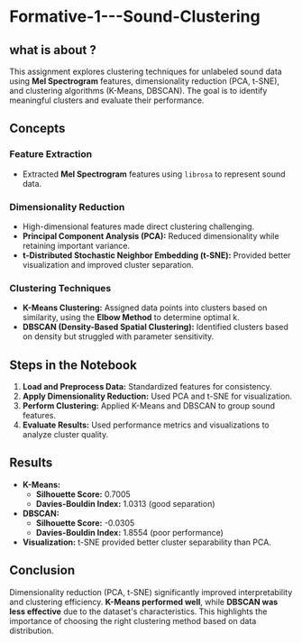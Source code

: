 # Formative-1---Sound-Clustering

## what is about ?
This assignment explores clustering techniques for unlabeled sound data using **Mel Spectrogram** features, dimensionality reduction (PCA, t-SNE), and clustering algorithms (K-Means, DBSCAN). The goal is to identify meaningful clusters and evaluate their performance.

##  Concepts
### Feature Extraction
- Extracted **Mel Spectrogram** features using `librosa` to represent sound data.

### Dimensionality Reduction
- High-dimensional features made direct clustering challenging.
- **Principal Component Analysis (PCA):** Reduced dimensionality while retaining important variance.
- **t-Distributed Stochastic Neighbor Embedding (t-SNE):** Provided better visualization and improved cluster separation.

### Clustering Techniques
- **K-Means Clustering:** Assigned data points into clusters based on similarity, using the **Elbow Method** to determine optimal k.
- **DBSCAN (Density-Based Spatial Clustering):** Identified clusters based on density but struggled with parameter sensitivity.


## Steps in the Notebook
1. **Load and Preprocess Data:** Standardized features for consistency.
2. **Apply Dimensionality Reduction:** Used PCA and t-SNE for visualization.
3. **Perform Clustering:** Applied K-Means and DBSCAN to group sound features.
4. **Evaluate Results:** Used performance metrics and visualizations to analyze cluster quality.

## Results
- **K-Means:**
  - **Silhouette Score:** 0.7005
  - **Davies-Bouldin Index:** 1.0313 (good separation)
- **DBSCAN:**
  - **Silhouette Score:** -0.0305
  - **Davies-Bouldin Index:** 1.8554 (poor performance)
- **Visualization:** t-SNE provided better cluster separability than PCA.


## Conclusion
Dimensionality reduction (PCA, t-SNE) significantly improved interpretability and clustering efficiency. **K-Means performed well**, while **DBSCAN was less effective** due to the dataset's characteristics. This highlights the importance of choosing the right clustering method based on data distribution.
